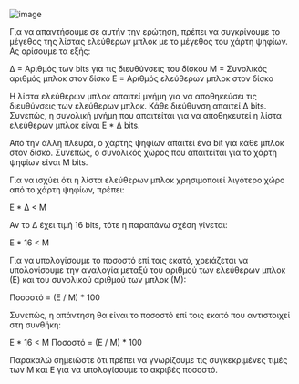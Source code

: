 ![image](https://github.com/vlantonakos/Operating-Systems/assets/107072477/8280fea7-1fdb-4c29-8cf6-fdacc670e518)

Για να απαντήσουμε σε αυτήν την ερώτηση, πρέπει να συγκρίνουμε το μέγεθος της λίστας ελεύθερων μπλοκ με το μέγεθος του χάρτη ψηφίων. Ας ορίσουμε τα εξής:

Δ = Αριθμός των bits για τις διευθύνσεις του δίσκου
Μ = Συνολικός αριθμός μπλοκ στον δίσκο
Ε = Αριθμός ελεύθερων μπλοκ στον δίσκο

Η λίστα ελεύθερων μπλοκ απαιτεί μνήμη για να αποθηκεύσει τις διευθύνσεις των ελεύθερων μπλοκ. Κάθε διεύθυνση απαιτεί Δ bits. Συνεπώς, η συνολική μνήμη που απαιτείται για να αποθηκευτεί η λίστα ελεύθερων μπλοκ είναι Ε * Δ bits.

Από την άλλη πλευρά, ο χάρτης ψηφίων απαιτεί ένα bit για κάθε μπλοκ στον δίσκο. Συνεπώς, ο συνολικός χώρος που απαιτείται για το χάρτη ψηφίων είναι Μ bits.

Για να ισχύει ότι η λίστα ελεύθερων μπλοκ χρησιμοποιεί λιγότερο χώρο από το χάρτη ψηφίων, πρέπει:

Ε * Δ < Μ

Αν το Δ έχει τιμή 16 bits, τότε η παραπάνω σχέση γίνεται:

Ε * 16 < Μ

Για να υπολογίσουμε το ποσοστό επί τοις εκατό, χρειάζεται να υπολογίσουμε την αναλογία μεταξύ του αριθμού των ελεύθερων μπλοκ (Ε) και του συνολικού αριθμού των μπλοκ (Μ):

Ποσοστό = (Ε / Μ) * 100

Συνεπώς, η απάντηση θα είναι το ποσοστό επί τοις εκατό που αντιστοιχεί στη συνθήκη:

Ε * 16 < Μ
Ποσοστό = (Ε / Μ) * 100

Παρακαλώ σημειώστε ότι πρέπει να γνωρίζουμε τις συγκεκριμένες τιμές των Μ και Ε για να υπολογίσουμε το ακριβές ποσοστό.
